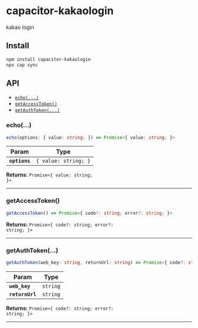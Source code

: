 # capacitor-kakaologin

kakao login

## Install

```bash
npm install capacitor-kakaologin
npx cap sync
```

## API

<docgen-index>

* [`echo(...)`](#echo)
* [`getAccessToken()`](#getaccesstoken)
* [`getAuthToken(...)`](#getauthtoken)

</docgen-index>

<docgen-api>
<!--Update the source file JSDoc comments and rerun docgen to update the docs below-->

### echo(...)

```typescript
echo(options: { value: string; }) => Promise<{ value: string; }>
```

| Param         | Type                            |
| ------------- | ------------------------------- |
| **`options`** | <code>{ value: string; }</code> |

**Returns:** <code>Promise&lt;{ value: string; }&gt;</code>

--------------------


### getAccessToken()

```typescript
getAccessToken() => Promise<{ code?: string; error?: string; }>
```

**Returns:** <code>Promise&lt;{ code?: string; error?: string; }&gt;</code>

--------------------


### getAuthToken(...)

```typescript
getAuthToken(web_key: string, returnUrl: string) => Promise<{ code?: string; error?: string; }>
```

| Param           | Type                |
| --------------- | ------------------- |
| **`web_key`**   | <code>string</code> |
| **`returnUrl`** | <code>string</code> |

**Returns:** <code>Promise&lt;{ code?: string; error?: string; }&gt;</code>

--------------------

</docgen-api>
